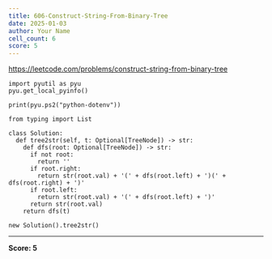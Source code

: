 ```yaml
---
title: 606-Construct-String-From-Binary-Tree
date: 2025-01-03
author: Your Name
cell_count: 6
score: 5
---
```


https://leetcode.com/problems/construct-string-from-binary-tree


```
import pyutil as pyu
pyu.get_local_pyinfo()
```


```
print(pyu.ps2("python-dotenv"))
```


```
from typing import List
```


```
class Solution:
  def tree2str(self, t: Optional[TreeNode]) -> str:
    def dfs(root: Optional[TreeNode]) -> str:
      if not root:
        return ''
      if root.right:
        return str(root.val) + '(' + dfs(root.left) + ')(' + dfs(root.right) + ')'
      if root.left:
        return str(root.val) + '(' + dfs(root.left) + ')'
      return str(root.val)
    return dfs(t)
```


```
new Solution().tree2str()
```


---
**Score: 5**
